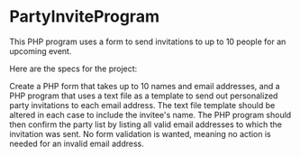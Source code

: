 # PartyInviteProgram
This PHP program uses a form to send invitations to up to 10 people for an upcoming event.

Here are the specs for the project:

Create a PHP form that takes up to 10 names and email addresses, and a PHP program that uses a text file as a template to send out personalized party invitations to each email address. The text file template should be altered in each case to include the invitee's name. The PHP program should then confirm the party list by listing all valid email addresses to which the invitation was sent.  No form validation is wanted, meaning no action is needed for an invalid email address.


